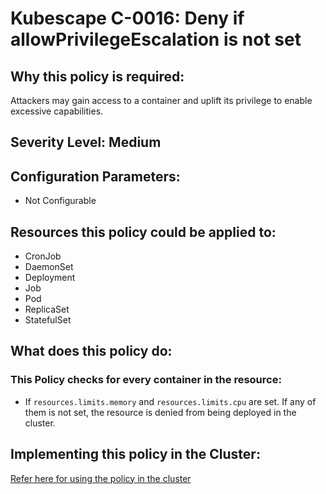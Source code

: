 # Kubescape C-0016: Deny if allowPrivilegeEscalation is not set

## Why this policy is required:
Attackers may gain access to a container and uplift its privilege to enable excessive capabilities.

## Severity Level: Medium

## Configuration Parameters:
* Not Configurable

## Resources this policy could be applied to:
* CronJob
* DaemonSet
* Deployment
* Job
* Pod
* ReplicaSet
* StatefulSet

## What does this policy do:
### This Policy checks for every container in the resource:
* If `resources.limits.memory` and `resources.limits.cpu` are set. If any of them is not set,
the resource is denied from being deployed in the cluster.

## Implementing this policy in the Cluster:
[Refer here for using the policy in the cluster](https://github.com/kubescape/cel-admission-library#using-the-library)

